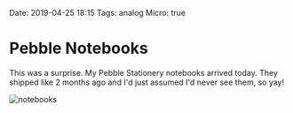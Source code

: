 Date: 2019-04-25 18:15
Tags: analog
Micro: true

# Pebble Notebooks

This was a surprise. My Pebble Stationery notebooks arrived today. They shipped like 2 months ago and I'd just assumed I'd never see them, so yay!

![notebooks](_pebble.jpg)
